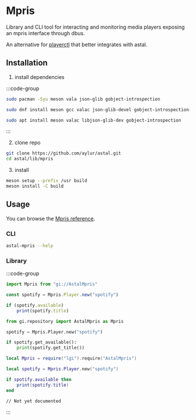 # Mpris

Library and CLI tool for interacting and monitoring media players
exposing an mpris interface through dbus.

An alternative for [playerctl](https://github.com/altdesktop/playerctl) that better integrates
with astal.

## Installation

1. install dependencies

:::code-group

```sh [<i class="devicon-archlinux-plain"></i> Arch]
sudo pacman -Syu meson vala json-glib gobject-introspection
```

```sh [<i class="devicon-fedora-plain"></i> Fedora]
sudo dnf install meson gcc valac json-glib-devel gobject-introspection-devel
```

```sh [<i class="devicon-ubuntu-plain"></i> Ubuntu]
sudo apt install meson valac libjson-glib-dev gobject-introspection
```

:::

2. clone repo

```sh
git clone https://github.com/aylur/astal.git
cd astal/lib/mpris
```

3. install

```sh
meson setup --prefix /usr build
meson install -C build
```

## Usage

You can browse the [Mpris reference](https://aylur.github.io/libastal/mpris).

### CLI

```sh
astal-mpris --help
```

### Library

:::code-group

```js [<i class="devicon-javascript-plain"></i> JavaScript]
import Mpris from "gi://AstalMpris"

const spotify = Mpris.Player.new("spotify")

if (spotify.available)
    print(spotify.title)
```

```py [<i class="devicon-python-plain"></i> Python]
from gi.repository import AstalMpris as Mpris

spotify = Mpris.Player.new("spotify")

if spotify.get_available():
    print(spotify.get_title())
```

```lua [<i class="devicon-lua-plain"></i> Lua]
local Mpris = require("lgi").require("AstalMpris")

local spotify = Mpris.Player.new("spotify")

if spotify.available then
    print(spotify.title)
end
```

```vala [<i class="devicon-vala-plain"></i> Vala]
// Not yet documented
```

:::
